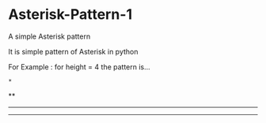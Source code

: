 # Asterisk-Pattern-1
A simple Asterisk pattern

It is simple pattern of Asterisk in python

For Example : for height = 4 the pattern is...

    *
   **
  ***
 ****
